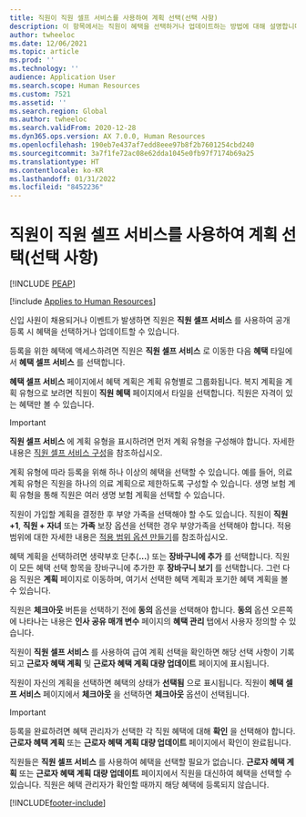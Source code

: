 ```yaml
---
title: 직원이 직원 셀프 서비스를 사용하여 계획 선택(선택 사항)
description: 이 항목에서는 직원이 혜택을 선택하거나 업데이트하는 방법에 대해 설명합니다.
author: twheeloc
ms.date: 12/06/2021
ms.topic: article
ms.prod: ''
ms.technology: ''
audience: Application User
ms.search.scope: Human Resources
ms.custom: 7521
ms.assetid: ''
ms.search.region: Global
ms.author: twheeloc
ms.search.validFrom: 2020-12-28
ms.dyn365.ops.version: AX 7.0.0, Human Resources
ms.openlocfilehash: 190eb7e437af7edd8eee97b8f2b7601254cbd240
ms.sourcegitcommit: 3a7f1fe72ac08e62dda1045e0fb97f7174b69a25
ms.translationtype: HT
ms.contentlocale: ko-KR
ms.lasthandoff: 01/31/2022
ms.locfileid: "8452236"
---
```

# <a name="employees-select-plans-by-using-employee-self-service-optional"></a>직원이 직원 셀프 서비스를 사용하여 계획 선택(선택 사항)


[!INCLUDE [PEAP](../includes/peap-2.md)]

[!include [Applies to Human Resources](../includes/applies-to-hr.md)]

신입 사원이 채용되거나 이벤트가 발생하면 직원은 **직원 셀프 서비스** 를 사용하여 공개 등록 시 혜택을 선택하거나 업데이트할 수 있습니다.

등록을 위한 혜택에 액세스하려면 직원은 **직원 셀프 서비스** 로 이동한 다음 **혜택** 타일에서 **혜택 셀프 서비스** 를 선택합니다.

**혜택 셀프 서비스** 페이지에서 혜택 계획은 계획 유형별로 그룹화됩니다. 복지 계획을 계획 유형으로 보려면 직원이 **직원 혜택** 페이지에서 타일을 선택합니다. 직원은 자격이 있는 혜택만 볼 수 있습니다.

> [!IMPORTANT]
> **직원 셀프 서비스** 에 계획 유형을 표시하려면 먼저 계획 유형을 구성해야 합니다. 자세한 내용은 [직원 셀프 서비스 구성](/hr-benefits-setup-employee-self-service.md)을 참조하십시오.

계획 유형에 따라 등록을 위해 하나 이상의 혜택을 선택할 수 있습니다. 예를 들어, 의료 계획 유형은 직원을 하나의 의료 계획으로 제한하도록 구성할 수 있습니다. 생명 보험 계획 유형을 통해 직원은 여러 생명 보험 계획을 선택할 수 있습니다.

직원이 가입할 계획을 결정한 후 부양 가족을 선택해야 할 수도 있습니다. 직원이 **직원 +1**, **직원 + 자녀** 또는 **가족** 보장 옵션을 선택한 경우 부양가족을 선택해야 합니다. 적용 범위에 대한 자세한 내용은 [적용 범위 옵션 만들기](/hr-benefits-setup-coverage-options.md)를 참조하십시오.

혜택 계획을 선택하려면 생략부호 단추(**...**) 또는 **장바구니에 추가** 를 선택합니다. 직원이 모든 혜택 선택 항목을 장바구니에 추가한 후 **장바구니 보기** 를 선택합니다. 그런 다음 직원은 **계획** 페이지로 이동하며, 여기서 선택한 혜택 계획과 포기한 혜택 계획을 볼 수 있습니다.

직원은 **체크아웃** 버튼을 선택하기 전에 **동의** 옵션을 선택해야 합니다. **동의** 옵션 오른쪽에 나타나는 내용은 **인사 공유 매개 변수** 페이지의 **혜택 관리** 탭에서 사용자 정의할 수 있습니다.

직원이 **직원 셀프 서비스** 를 사용하여 급여 계획 선택을 확인하면 해당 선택 사항이 기록되고 **근로자 혜택 계획** 및 **근로자 혜택 계획 대량 업데이트** 페이지에 표시됩니다.

직원이 자신의 계획을 선택하면 혜택의 상태가 **선택됨** 으로 표시됩니다. 직원이 **혜택 셀프 서비스** 페이지에서 **체크아웃** 을 선택하면 **체크아웃** 옵션이 선택됩니다.

> [!IMPORTANT]
> 등록을 완료하려면 혜택 관리자가 선택한 각 직원 혜택에 대해 **확인** 을 선택해야 합니다. **근로자 혜택 계획** 또는 **근로자 혜택 계획 대량 업데이트** 페이지에서 확인이 완료됩니다.
>

직원들은 **직원 셀프 서비스** 를 사용하여 혜택을 선택할 필요가 없습니다. **근로자 혜택 계획** 또는 **근로자 혜택 계획 대량 업데이트** 페이지에서 직원을 대신하여 혜택을 선택할 수 있습니다. 직원은 혜택 관리자가 확인할 때까지 해당 혜택에 등록되지 않습니다.

[!INCLUDE[footer-include](../includes/footer-banner.md)]
